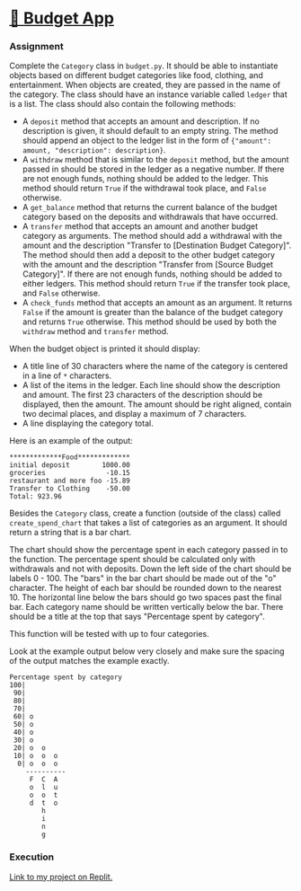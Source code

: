 # [💸 Budget App](https://www.freecodecamp.org/learn/scientific-computing-with-python/scientific-computing-with-python-projects/budget-app)

### Assignment

Complete the ```Category``` class in ```budget.py```. It should be able to instantiate objects based on different budget categories like food, clothing, and entertainment. When objects are created, they are passed in the name of the category. The class should have an instance variable called ```ledger``` that is a list. The class should also contain the following methods:

* A ```deposit``` method that accepts an amount and description. If no description is given, it should default to an empty string. The method should append an object to the ledger list in the form of ```{"amount": amount, "description": description}```.
* A ```withdraw``` method that is similar to the ```deposit``` method, but the amount passed in should be stored in the ledger as a negative number. If there are not enough funds, nothing should be added to the ledger. This method should return ```True``` if the withdrawal took place, and ```False``` otherwise.
* A ```get_balance``` method that returns the current balance of the budget category based on the deposits and withdrawals that have occurred.
* A ```transfer``` method that accepts an amount and another budget category as arguments. The method should add a withdrawal with the amount and the description "Transfer to [Destination Budget Category]". The method should then add a deposit to the other budget category with the amount and the description "Transfer from [Source Budget Category]". If there are not enough funds, nothing should be added to either ledgers. This method should return ```True``` if the transfer took place, and ```False``` otherwise.
* A ```check_funds``` method that accepts an amount as an argument. It returns ```False``` if the amount is greater than the balance of the budget category and returns ```True``` otherwise. This method should be used by both the ```withdraw``` method and ```transfer``` method.

When the budget object is printed it should display:

* A title line of 30 characters where the name of the category is centered in a line of ```*``` characters.
* A list of the items in the ledger. Each line should show the description and amount. The first 23 characters of the description should be displayed, then the amount. The amount should be right aligned, contain two decimal places, and display a maximum of 7 characters.
* A line displaying the category total.

Here is an example of the output:

```
*************Food*************
initial deposit        1000.00
groceries               -10.15
restaurant and more foo -15.89
Transfer to Clothing    -50.00
Total: 923.96
```
Besides the ```Category``` class, create a function (outside of the class) called ```create_spend_chart``` that takes a list of categories as an argument. It should return a string that is a bar chart.

The chart should show the percentage spent in each category passed in to the function. The percentage spent should be calculated only with withdrawals and not with deposits. Down the left side of the chart should be labels 0 - 100. The "bars" in the bar chart should be made out of the "o" character. The height of each bar should be rounded down to the nearest 10. The horizontal line below the bars should go two spaces past the final bar. Each category name should be written vertically below the bar. There should be a title at the top that says "Percentage spent by category".

This function will be tested with up to four categories.

Look at the example output below very closely and make sure the spacing of the output matches the example exactly.

```
Percentage spent by category
100|          
 90|          
 80|          
 70|          
 60| o        
 50| o        
 40| o        
 30| o        
 20| o  o     
 10| o  o  o  
  0| o  o  o  
    ----------
     F  C  A  
     o  l  u  
     o  o  t  
     d  t  o  
        h     
        i     
        n     
        g     
```

### Execution

[Link to my project on Replit.](https://replit.com/@MariaSylwiaR/boilerplate-budget-app)
